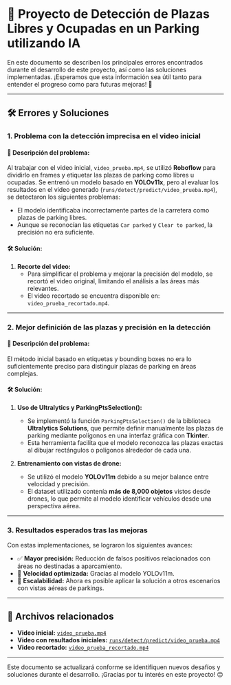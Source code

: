 # 🚗 Proyecto de Detección de Plazas Libres y Ocupadas en un Parking utilizando IA

En este documento se describen los principales errores encontrados durante el desarrollo de este proyecto, así como las soluciones implementadas. ¡Esperamos que esta información sea útil tanto para entender el progreso como para futuras mejoras! 🎯

---

## 🛠️ Errores y Soluciones

### **1. Problema con la detección imprecisa en el video inicial**

#### 📄 Descripción del problema:
Al trabajar con el video inicial, `video_prueba.mp4`, se utilizó **Roboflow** para dividirlo en frames y etiquetar las plazas de parking como libres u ocupadas. Se entrenó un modelo basado en **YOLOv11x**, pero al evaluar los resultados en el video generado (`runs/detect/predict/video_prueba.mp4`), se detectaron los siguientes problemas:

- El modelo identificaba incorrectamente partes de la carretera como plazas de parking libres.
- Aunque se reconocían las etiquetas `Car parked` y `Clear to parked`, la precisión no era suficiente.

#### 🛠️ Solución:
1. **Recorte del video:**  
   - Para simplificar el problema y mejorar la precisión del modelo, se recortó el video original, limitando el análisis a las áreas más relevantes.  
   - El video recortado se encuentra disponible en: `video_prueba_recortado.mp4`.

---

### **2. Mejor definición de las plazas y precisión en la detección**

#### 📄 Descripción del problema:
El método inicial basado en etiquetas y bounding boxes no era lo suficientemente preciso para distinguir plazas de parking en áreas complejas.

#### 🛠️ Solución:
1. **Uso de Ultralytics y ParkingPtsSelection():**  
   - Se implementó la función `ParkingPtsSelection()` de la biblioteca **Ultralytics Solutions**, que permite definir manualmente las plazas de parking mediante polígonos en una interfaz gráfica con **Tkinter**.
   - Esta herramienta facilita que el modelo reconozca las plazas exactas al dibujar rectángulos o polígonos alrededor de cada una.

2. **Entrenamiento con vistas de drone:**  
   - Se utilizó el modelo **YOLOv11m** debido a su mejor balance entre velocidad y precisión.
   - El dataset utilizado contenía **más de 8,000 objetos** vistos desde drones, lo que permite al modelo identificar vehículos desde una perspectiva aérea.

---

### **3. Resultados esperados tras las mejoras**

Con estas implementaciones, se lograron los siguientes avances:

- ✅ **Mayor precisión:** Reducción de falsos positivos relacionados con áreas no destinadas a aparcamiento.  
- 🚀 **Velocidad optimizada:** Gracias al modelo YOLOv11m.  
- 🔄 **Escalabilidad:** Ahora es posible aplicar la solución a otros escenarios con vistas aéreas de parkings.

---

## 📁 Archivos relacionados

- **Video inicial:** [`video_prueba.mp4`](./path/to/video_prueba.mp4)  
- **Video con resultados iniciales:** [`runs/detect/predict/video_prueba.mp4`](./path/to/runs/detect/predict/video_prueba.mp4)  
- **Video recortado:** [`video_prueba_recortado.mp4`](./path/to/video_prueba_recortado.mp4)  

---

Este documento se actualizará conforme se identifiquen nuevos desafíos y soluciones durante el desarrollo. ¡Gracias por tu interés en este proyecto! 😊
